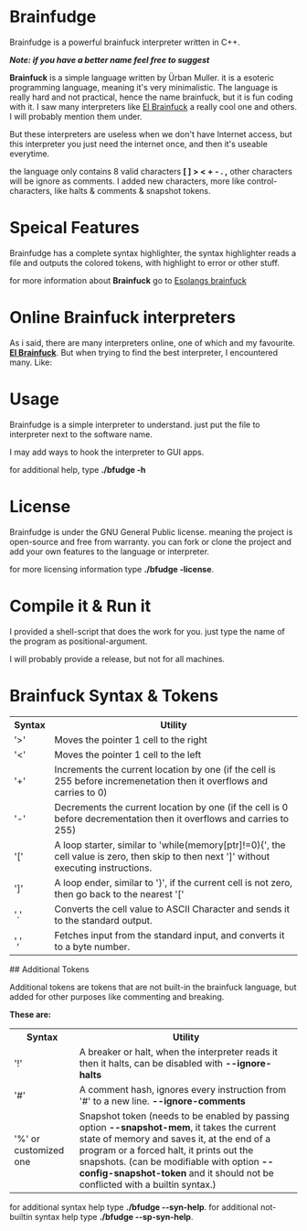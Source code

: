 # Brainfudge
Brainfudge is a powerful brainfuck interpreter written in C++.

***Note: if you have a better name feel free to suggest***

**Brainfuck** is a simple language written by Ürban Muller. it is a esoteric programming language, meaning it's very minimalistic. The language is really hard and not practical, hence the name brainfuck, but it is fun coding with it. 
I saw many interpreters like <a href="copy.sh/brainfuck">El Brainfuck</a> a really cool one and others. I will probably mention them under.

But these interpreters are useless when we don't have Internet access, but this interpreter you just need the internet once, and then it's useable everytime.

the language only contains 8 valid characters **[ ] > < + - . ,** other characters 
will be ignore as comments. I added new characters, more like control-characters, 
like halts & comments & snapshot tokens.


# Speical Features

Brainfudge has a complete syntax highlighter, the syntax highlighter reads a file and outputs the colored tokens, with highlight to error or other stuff.

for more information about **Brainfuck** go to <a href="https://esolangs.org/wiki/Brainfuck">Esolangs brainfuck</a>

# Online Brainfuck interpreters 

As i said, there are many interpreters online, one of which and my favourite. 
**<a href="copy.sh/brainfuck">El Brainfuck</a>**. 
But when trying to find the best interpreter, I encountered many. Like: 


# Usage 
Brainfudge is a simple interpreter to understand.
just put the file to interpreter next to the software name. 

I may add ways to hook the interpreter to GUI apps.

for additional help, type **./bfudge -h**

# License 
Brainfudge is under the GNU General Public license. 
meaning the project is open-source and free from warranty. you can fork 
or clone the project and add your own features to the language or interpreter.

for more licensing information type **./bfudge -license**.

# Compile it & Run it
I provided a shell-script that does the work for you. 
just type the name of the program as positional-argument.

I will probably provide a release, but not for all machines.


# Brainfuck Syntax & Tokens 


<table>
   <tr>
      <th>Syntax</th>
      <th>Utility</th>
   </tr>

   <tr>
      <td>'>'</td>
      <td>Moves the pointer 1 cell to the right</td>
   </tr>

   <tr>
      <td>'<'</td>
      <td>Moves the pointer 1 cell to the left</td>
   </tr>

   <tr>
      <td>'+'</td>
      <td>Increments the current location by one (if the cell is 255 before incremenetation then it overflows and carries to 0)</td>
   </tr>

  <tr>
      <td>'-'</td>
      <td>Decrements the current location by one (if the cell is 0 before decrementation then it overflows and carries to 255)</td>
  </tr>

  <tr>
      <td>'['</td>
      <td>A loop starter, similar to 'while(memory[ptr]!=0){', the cell value is zero, then skip to then next ']' without executing instructions.</td>
  </tr>

  <tr>
      <td>']'</td>
      <td>A loop ender, similar to '}', if the current cell is not zero, then go back to the nearest '['</td>
  </tr>

  <tr>
     <td>'.'</td>
     <td>Converts the cell value to ASCII Character and sends it to the standard output.</td>
  </tr>


  <tr>
     <td>','</td>
     <td>Fetches input from the standard input, and converts it to a byte number.</td>
  </tr>
</table>

## Additional Tokens

Additional tokens are tokens that are not built-in the brainfuck language, but added
for other purposes like commenting and breaking.

**These are:**

<table>
   <tr>
     <th>Syntax</th>
     <th>Utility</th>
   </tr>

   <tr>
      <td>'!'</td>
      <td>A breaker or halt, when the interpreter reads it then it halts, can be disabled with <strong>--ignore-halts</strong></td>
   </tr>

   <tr>
      <td>'#'</td>
      <td>A comment hash, ignores every instruction from '#' to a new line. <strong>--ignore-comments</strong></td>
   </tr>

   <tr>
      <td>'%' or customized one</td>
      <td>Snapshot token (needs to be enabled by passing option <strong>--snapshot-mem</strong>, it takes the current state of memory and saves it, at the end of a program or a forced halt, it prints out the snapshots. (can be modifiable with option <strong>--config-snapshot-token</strong> and it should not be conflicted with a builtin syntax.)</td>
   </tr>
</table>

for additional syntax help type **./bfudge --syn-help**.
for additional not-builtin syntax help type **./bfudge --sp-syn-help**.